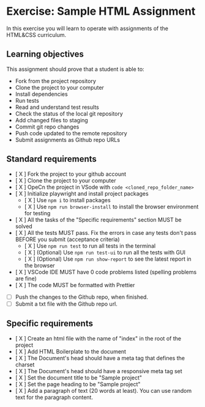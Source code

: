 # Exercise: Sample HTML Assignment

In this exercise you will learn to operate with assignments of the HTML&CSS curriculum.

## Learning objectives

This assignment should prove that a student is able to:

- Fork from the project repository
- Clone the project to your computer
- Install dependencies
- Run tests
- Read and understand test results
- Check the status of the local git repository
- Add changed files to staging
- Commit git repo changes
- Push code updated to the remote repository
- Submit assignments as Github repo URLs

## Standard requirements

- [ X ] Fork the project to your github account
- [ X ] Clone the project to your computer
- [ X ] OpeCn the project in VSode with `code <cloned_repo_folder_name>`
- [ X ] Initialize playwright and install project packages
  - [ X ] Use `npm i` to install packages
  - [ X ] Use `npm run browser-install` to install the browser environment for testing
- [ X ] All the tasks of the "Specific requirements" section MUST be solved
- [ X ] All the tests MUST pass. Fix the errors in case any tests don't pass BEFORE you submit (acceptance criteria)
  - [ X ] Use `npm run test` to run all tests in the terminal
  - [ X ] (Optional) Use `npm run test-ui` to run all the tests with GUI
  - [ X ] (Optional) Use `npm run show-report` to see the latest report in the browser
- [ X ] VSCode IDE MUST have 0 code problems listed (spelling problems are fine)
- [ X ] The code MUST be formatted with Prettier
- [ ] Push the changes to the Github repo, when finished.
- [ ] Submit a txt file with the Github repo url.

## Specific requirements

- [ X ] Create an html file with the name of "index" in the root of the project
- [ X ] Add HTML Boilerplate to the document
- [ X ] The Document's head should have a meta tag that defines the charset
- [ X ] The Document's head should have a responsive meta tag set
- [ X ] Set the document title to be "Sample project"
- [ X ] Set the page heading to be "Sample project"
- [ X ] Add a paragraph of text (20 words at least). You can use random text for the paragraph content.
